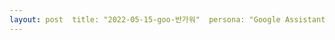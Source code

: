 ```yaml
---  
layout: post  title: "2022-05-15-goo-반가워"  persona: "Google Assistant"  saywhat: "반가워"  category: "인사"  response: "저도 반가워요, 무엇을 도와드릴까요?"  response-variation: "앞으로 잘 부탁드립니다."  modified: 2022-05-15T07:34:23.000Z  
---
```

